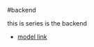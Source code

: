 #backend

this is series is the backend
- [model link](https://app.eraser.io/workspace/YtPqZ1VogxGy1jzIDkzj)